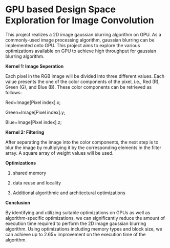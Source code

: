# GPU based Design Space Exploration for Image Convolution

This project realizes a 2D image gaussian blurring algorithm on GPU. As a commonly-used image processing algorithm, gaussian blurring can be implemented onto GPU. This project aims to explore the various optimizations available on GPU to achieve high throughput for gaussian blurring algorithm. 


**Kernel 1: Image Seperation**

Each pixel in the RGB image will be divided into three different values. Each value presents the one of the color components of the pixel, i.e., Red (R), Green (G), and Blue (B). These color components can be retrieved as follows:

Red=Image[Pixel index].x; 

Green=Image[Pixel index].y; 

Blue=Image[Pixel index].z;


**Kernel 2: Filtering**

After separating the image into the color components, the next step is to blur the image by multiplying it by the corresponding elements in the filter array. A square array of weight values will be used. 


**Optimizations**

1. shared memory

2. data reuse and locality

3. Additional algorithmic and architectural optimizations


**Conclusion**

By identifying and utilizing suitable optimizations on GPUs as well as algorithm-specific optimizations, we can significantly reduce the amount of execution time required to perform the 2D image gaussian blurring algorithm. Using optimizations including memory types and block size, we can achieve up to 2.65× improvement on the execution time of the algorithm. 


 
